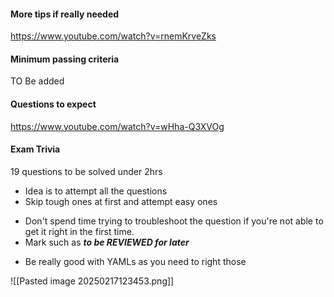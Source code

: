 
#### More tips if really needed
https://www.youtube.com/watch?v=rnemKrveZks


#### Minimum passing criteria
TO Be added


#### Questions to expect 
https://www.youtube.com/watch?v=wHha-Q3XVOg


#### Exam Trivia 
19 questions to be solved under 2hrs  

* Idea is to attempt all the questions 
* Skip tough ones at first and attempt easy ones
- Don't spend time trying to troubleshoot the question if you're not able to get it right in the first time. 
- Mark such as ***to be REVIEWED for later***
* Be really good with YAMLs as you need to right those 

![[Pasted image 20250217123453.png]]


